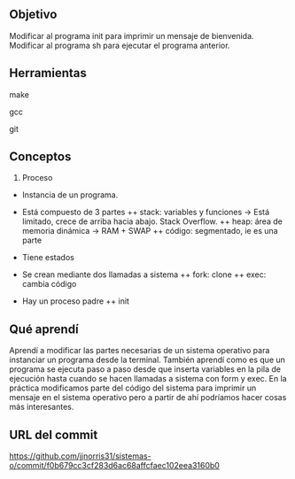 ## Objetivo
Modificar al programa init para imprimir un mensaje de bienvenida.
Modificar al programa sh para ejecutar el programa anterior.

## Herramientas

make

gcc

git

## Conceptos

1) Proceso 

+ Instancia de un programa.
+ Está compuesto de 3 partes
++ stack: variables y funciones -> Está limitado, crece de arriba hacia abajo. Stack Overflow.
++ heap: área de memoria dinámica -> RAM + SWAP
++ código: segmentado, ie es una parte

+ Tiene estados

+ Se crean mediante dos llamadas a sistema
++ fork: clone
++ exec: cambia código

+ Hay un proceso padre
++ init

## Qué aprendí

Aprendí a modificar las partes necesarias de un sistema operativo para instanciar un programa desde la terminal. También aprendí como es que un programa se ejecuta paso a paso desde que inserta variables en la pila de ejecución hasta cuando se hacen llamadas a sistema con form y exec. En la práctica modificamos parte del código del sistema para imprimir un mensaje en el sistema operativo pero a partir de ahí podríamos hacer cosas más interesantes.

## URL del commit
https://github.com/jjnorris31/sistemas-o/commit/f0b679cc3cf283d6ac68affcfaec102eea3160b0
